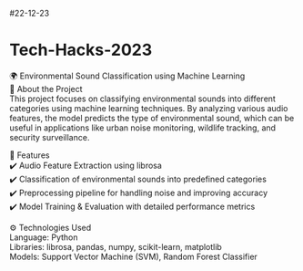 #22-12-23

# Tech-Hacks-2023

🌍 Environmental Sound Classification using Machine Learning  
📌 About the Project  
This project focuses on classifying environmental sounds into different categories using machine learning techniques. By analyzing various audio features, the model predicts the type of environmental sound, which can be useful in applications like urban noise monitoring, wildlife tracking, and security surveillance.  
  
🚀 Features  
✔️ Audio Feature Extraction using librosa  
✔️ Classification of environmental sounds into predefined categories  
✔️ Preprocessing pipeline for handling noise and improving accuracy    
✔️ Model Training & Evaluation with detailed performance metrics  
  
⚙️ Technologies Used  
Language: Python  
Libraries: librosa, pandas, numpy, scikit-learn, matplotlib  
Models: Support Vector Machine (SVM), Random Forest Classifier  
